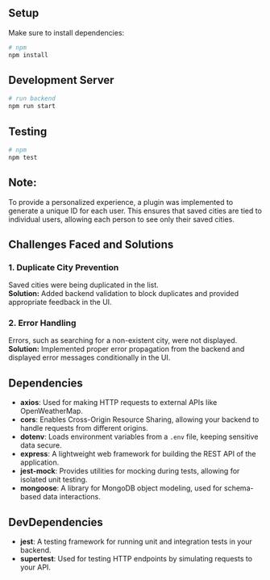 ## Setup

Make sure to install dependencies:

```bash
# npm
npm install
```
## Development Server
```bash
# run backend
npm run start
```
## Testing
```bash
# npm
npm test
```
## Note:

To provide a personalized experience, a plugin was implemented to generate a unique ID for each user. This ensures that saved cities are tied to individual users, allowing each person to see only their saved cities.

## Challenges Faced and Solutions

### 1. Duplicate City Prevention
Saved cities were being duplicated in the list.  
**Solution:** Added backend validation to block duplicates and provided appropriate feedback in the UI.

### 2. Error Handling
Errors, such as searching for a non-existent city, were not displayed.  
**Solution:** Implemented proper error propagation from the backend and displayed error messages conditionally in the UI.

## Dependencies

- **axios**: Used for making HTTP requests to external APIs like OpenWeatherMap.
- **cors**: Enables Cross-Origin Resource Sharing, allowing your backend to handle requests from different origins.
- **dotenv**: Loads environment variables from a `.env` file, keeping sensitive data secure.
- **express**: A lightweight web framework for building the REST API of the application.
- **jest-mock**: Provides utilities for mocking during tests, allowing for isolated unit testing.
- **mongoose**: A library for MongoDB object modeling, used for schema-based data interactions.

## DevDependencies

- **jest**: A testing framework for running unit and integration tests in your backend.
- **supertest**: Used for testing HTTP endpoints by simulating requests to your API.

